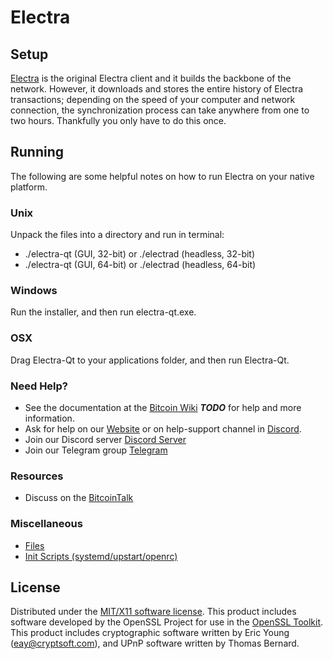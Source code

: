 Electra
=====================

Setup
---------------------
[Electra](https://www.electraproject.org/electra-wallets/) is the original Electra client and it builds the backbone of the network. However, it downloads and stores the entire history of Electra transactions; depending on the speed of your computer and network connection, the synchronization process can take anywhere from one to two hours. Thankfully you only have to do this once.

Running
---------------------
The following are some helpful notes on how to run Electra on your native platform.

### Unix

Unpack the files into a directory and run in terminal:

- ./electra-qt (GUI, 32-bit) or ./electrad (headless, 32-bit)
- ./electra-qt (GUI, 64-bit) or ./electrad (headless, 64-bit)

### Windows

Run the installer, and then run electra-qt.exe.

### OSX

Drag Electra-Qt to your applications folder, and then run Electra-Qt.

### Need Help?

* See the documentation at the [Bitcoin Wiki](https://en.bitcoin.it/wiki/Main_Page) ***TODO***
for help and more information.
* Ask for help on our [Website](https://www.electraproject.org/help-support/) or on help-support channel in [Discord](http://discordapp.com/invite/B8F7Jdv).
* Join our Discord server [Discord Server](http://discordapp.com/invite/B8F7Jdv)
* Join our Telegram group [Telegram](http://t.me/Electracoin )

### Resources

* Discuss on the [BitcoinTalk](https://bitcointalk.org/index.php?topic=1848351.0)

### Miscellaneous

- [Files](files.md)
- [Init Scripts (systemd/upstart/openrc)](init.md)

License
---------------------
Distributed under the [MIT/X11 software license](http://www.opensource.org/licenses/mit-license.php).
This product includes software developed by the OpenSSL Project for use in the [OpenSSL Toolkit](https://www.openssl.org/). This product includes
cryptographic software written by Eric Young ([eay@cryptsoft.com](mailto:eay@cryptsoft.com)), and UPnP software written by Thomas Bernard.
